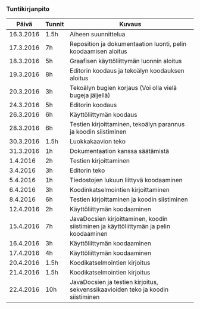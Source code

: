 ### Tuntikirjanpito

Päivä | Tunnit | Kuvaus
------|--------|---------
16.3.2016| 1.5h | Aiheen suunnittelua
17.3.2016| 7h | Reposition ja dokumentaation luonti, pelin koodaamisen aloitus
18.3.2016 | 5h | Graafisen käyttöliittymän luonnin aloitus
19.3.2016 | 8h | Editorin koodaus ja tekoälyn koodauksen aloitus
20.3.2016 | 3h | Tekoälyn bugien korjaus (Voi olla vielä bugeja jäljellä)
24.3.2016 | 5h | Editorin koodaus
26.3.2016 | 6h | Käyttöliittymän koodaus
28.3.2016 | 6h | Testien kirjoittaminen, tekoälyn parannus ja koodin siistiminen
30.3.2016 | 1.5h | Luokkakaavion teko
31.3.2016 | 1h | Dokumentaation kanssa säätämistä
1.4.2016 | 2h | Testien kirjoittaminen
3.4.2016 | 3h | Editorin teko
5.4.2016 | 1h | Tiedostojen lukuun liittyvä koodaaminen
6.4.2016 | 3h | Koodinkatselmointien kirjoittaminen
8.4.2016 | 6h | Testien kirjoittaminen ja koodin siistiminen
12.4.2016 | 2h | Käyttöliittymän koodaaminen
15.4.2016 | 7h | JavaDocsien kirjoittaminen, koodin siistiminen ja käyttöliittymän ja pelin koodaaminen
16.4.2016 | 3h | Käyttöliittymän koodaaminen
17.4.2016 | 4h | Käyttöliittymän koodaaminen
20.4.2016 | 1.5h | Koodikatselmointien kirjoitus
21.4.2016 | 1.5h | Koodikatselmointien kirjoitus
22.4.2016 | 10h | JavaDocsien ja testien kirjoitus, sekvenssikaavioiden teko ja koodin siistiminen

